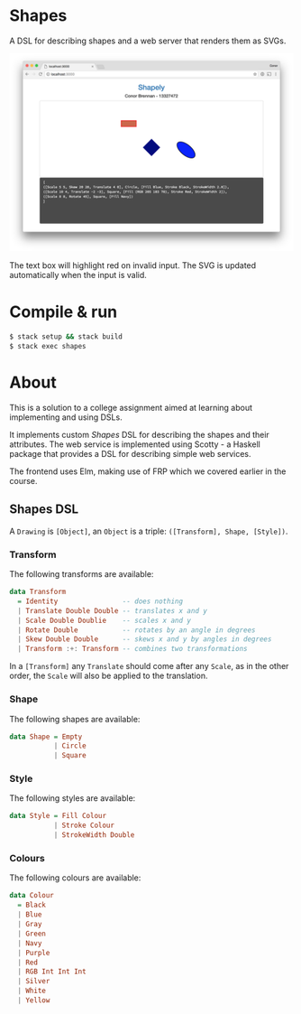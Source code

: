 # Shapes

A DSL for describing shapes and a web server that renders them as SVGs.

![Screenshot](/web/screenshot.png?raw=true "Screenshot")

The text box will highlight red on invalid input. The SVG is updated
automatically when the input is valid.

# Compile & run

```bash
$ stack setup && stack build
$ stack exec shapes
```

# About

This is a solution to a college assignment aimed at learning about implementing
and using DSLs.

It implements custom _Shapes_ DSL for describing the shapes and their
attributes. The web service is implemented using Scotty - a Haskell package that
provides a DSL for describing simple web services.

The frontend uses Elm, making use of FRP which we covered earlier in the course.

## Shapes DSL

A `Drawing` is `[Object]`, an `Object` is a triple: `([Transform], Shape, [Style])`.

### Transform

The following transforms are available:

```haskell
data Transform
  = Identity                -- does nothing
  | Translate Double Double -- translates x and y
  | Scale Double Doublie    -- scales x and y
  | Rotate Double           -- rotates by an angle in degrees
  | Skew Double Double      -- skews x and y by angles in degrees
  | Transform :+: Transform -- combines two transformations
```

In a `[Transform]` any `Translate` should come after any `Scale`, as in the
other order, the `Scale` will also be applied to the translation.

### Shape

The following shapes are available:

```haskell
data Shape = Empty
           | Circle
           | Square
```

### Style

The following styles are available:

```haskell
data Style = Fill Colour
           | Stroke Colour
           | StrokeWidth Double
```

### Colours

The following colours are available:


```haskell
data Colour
  = Black
  | Blue
  | Gray
  | Green
  | Navy
  | Purple
  | Red
  | RGB Int Int Int
  | Silver
  | White
  | Yellow
````
